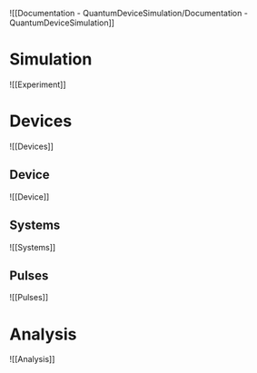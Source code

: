 ![[Documentation - QuantumDeviceSimulation/Documentation - QuantumDeviceSimulation]]
# Simulation
![[Experiment]]
# Devices
![[Devices]]
## Device
![[Device]]
## Systems
![[Systems]]

## Pulses
![[Pulses]]

# Analysis
![[Analysis]]